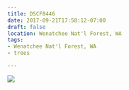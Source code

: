 ```yaml
---
title: DSCF8446
date: 2017-09-21T17:58:12-07:00
draft: false
location: Wenatchee Nat'l Forest, WA
tags:
- Wenatchee Nat'l Forest, WA
- trees

---
```

![](https://d17enza3bfujl8.cloudfront.net/DSCF8446.jpg)
